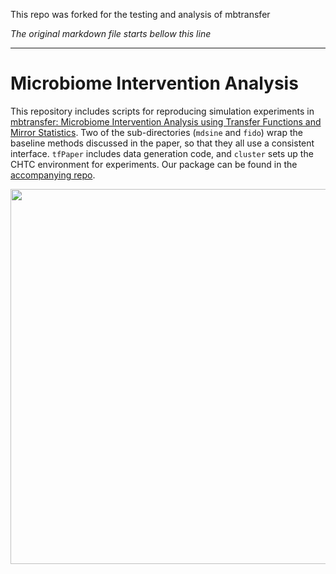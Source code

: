 This repo was forked for the testing and analysis of mbtransfer

*The original markdown file starts bellow this line*

---

# Microbiome Intervention Analysis

This repository includes scripts for reproducing simulation experiments in [mbtransfer: Microbiome Intervention Analysis using Transfer Functions and Mirror Statistics](https://journals.plos.org/ploscompbiol/article?id=10.1371/journal.pcbi.1012196). Two of the sub-directories (`mdsine` and `fido`) wrap the baseline methods discussed in the paper, so that they all use a consistent interface. `tfPaper` includes data generation code, and `cluster` sets up the CHTC environment for experiments. Our package can be found in the [accompanying repo](https://github.com/krisrs1128/mbtransfer).

<img src="https://raw.githubusercontent.com/krisrs1128/microbiome_interventions/main/assets/simulation-hm.png" width=600/>
